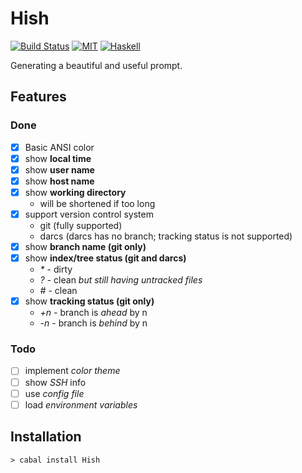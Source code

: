 # Hish

[![Build Status](https://api.travis-ci.org/jaiyalas/Hish.png?branch=stable)](http://travis-ci.org/jaiyalas/Hish)
[![MIT](http://b.repl.ca/v1/license-BSD3-blue.png)](https://en.wikipedia.org/wiki/BSD_licenses)
[![Haskell](http://b.repl.ca/v1/language-haskell-orange.png)](http://haskell.org)

Generating a beautiful and useful prompt.

## Features

### Done

+ [X] Basic ANSI color
+ [X] show **local time**
+ [X] show **user name**
+ [X] show **host name**
+ [X] show **working directory**
  + will be shortened if too long
+ [X] support version control system
   + git (fully supported)
   + darcs (darcs has no branch; tracking status is not supported)
+ [X] show **branch name (git only)**
+ [X] show **index/tree status (git and darcs)**
  + *\** - dirty
  + *?* - clean *but still having untracked files*
  + *#* - clean
+ [X] show **tracking status (git only)**
  + *+n* - branch is *ahead* by n
  + *-n* - branch is *behind* by n

### Todo

+ [ ] implement *color theme*
+ [ ] show *SSH* info
+ [ ] use *config file*
+ [ ] load *environment variables*

## Installation

```
> cabal install Hish
```
